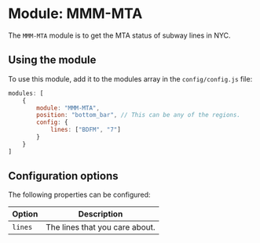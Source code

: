 # Module: MMM-MTA
The `MMM-MTA` module is to get the MTA status of subway lines in NYC.

## Using the module

To use this module, add it to the modules array in the `config/config.js` file:

````javascript
modules: [
	{
		module: "MMM-MTA",
		position: "bottom_bar",	// This can be any of the regions.
		config: {
			lines: ["BDFM", "7"]
		}
	}
]
````

## Configuration options

The following properties can be configured:

| Option | Description
| ------ | -----------
| `lines` | The lines that you care about.
